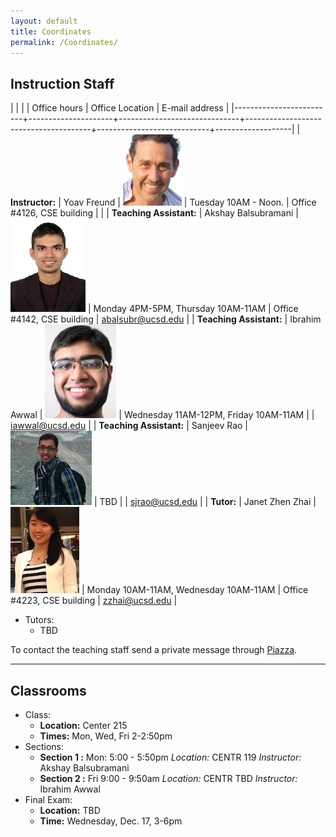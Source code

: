```yaml
---
layout: default
title: Coordinates
permalink: /Coordinates/
---
```


## Instruction Staff ##

|                         |                     |                              | Office hours                          | Office Location            | E-mail address    |
|-------------------------+---------------------+------------------------------+---------------------------------------+----------------------------+-------------------|
| **Instructor:**         | Yoav Freund         | ![](/images/2010yoav2.png)   | Tuesday 10AM - Noon.                  | Office #4126, CSE building |                   |
| **Teaching Assistant:** | Akshay Balsubramani | ![](/images/ABportrait2.jpg) | Monday 4PM-5PM, Thursday 10AM-11AM    | Office #4142, CSE building | abalsubr@ucsd.edu |
| **Teaching Assistant:** | Ibrahim Awwal       | ![](/images/ibrahim.jpg)     | Wednesday 11AM-12PM, Friday 10AM-11AM |                            | iawwal@ucsd.edu   |
| **Teaching Assistant:** | Sanjeev Rao         | ![](/images/sjrao.jpg)       | TBD                                   |                            | sjrao@ucsd.edu    |
| **Tutor:**              | Janet Zhen Zhai     | ![](/images/Janet.jpg)       | Monday 10AM-11AM, Wednesday 10AM-11AM | Office #4223, CSE building | zzhai@ucsd.edu    |
* Tutors:
	* TBD

To contact the teaching staff send a private message through [Piazza](https://piazza.com/ucsd/fall2014/cse103/).

-------------------
## Classrooms ##

* Class:
	* **Location:** Center 215
	* **Times:** Mon, Wed, Fri 2-2:50pm
* Sections:
	* **Section 1 :** Mon: 5:00 - 5:50pm *Location:* CENTR 119
        *Instructor:* Akshay Balsubramani
	* **Section 2 :** Fri 9:00 - 9:50am *Location:* CENTR TBD
        *Instructor:* Ibrahim Awwal
* Final Exam:
	* **Location:** TBD
	* **Time:** Wednesday, Dec. 17, 3-6pm
